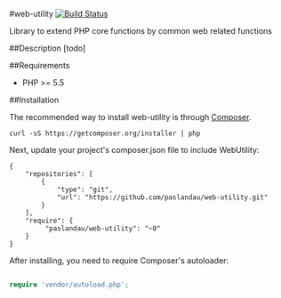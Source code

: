 #web-utility
[![Build Status](https://travis-ci.org/paslandau/web-utility.svg?branch=master)](https://travis-ci.org/paslandau/web-utility)

Library to extend PHP core functions by common web related functions 

##Description
[todo]

##Requirements

- PHP >= 5.5

##Installation

The recommended way to install web-utility is through [Composer](http://getcomposer.org/).

    curl -sS https://getcomposer.org/installer | php

Next, update your project's composer.json file to include WebUtility:

    {
        "repositories": [
            {
                "type": "git",
                "url": "https://github.com/paslandau/web-utility.git"
            }
        ],
        "require": {
             "paslandau/web-utility": "~0"
        }
    }

After installing, you need to require Composer's autoloader:
```php

require 'vendor/autoload.php';
```
